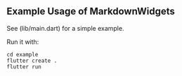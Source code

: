 ## Example Usage of MarkdownWidgets

See (lib/main.dart) for a simple example.

Run it with:

```
cd example
flutter create .
flutter run
```
